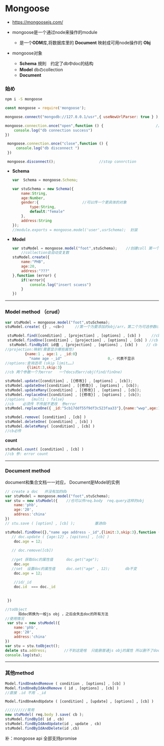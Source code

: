 # Mongoose

+ <https://mongoosejs.com/>

+ mongoose是一个通过node来操作的module  

  - 是一个**ODM**库,将数据库里的 **Document** 映射成可用node操作的 **Obj**

+ mongoose对象

  - **Schema**     規則　约定了db中doc的结构
  - **Model**        dbのcollection
  - **Document**    

  

###  始め

```bash
npm i -S mongoose
```

```javascript
const mongoose = require('mongoose');                                      //引库

mongoose.connect("mongodb://127.0.0.1/usr",{ useNewUrlParser: true } );      //connect

mongoose.connection.once("open",function () {                        //connect successed  event
    console.log("db connection success")
})

 mongoose.connection.once("close",function () {
     console.log("db disconnect ")
 })

 mongoose.disconnect();                    //stop connrction
```

+ **Schema**

  ```javascript
  var  Schema = mongoose.Schema;
  
  var stuSchema = new Schema({            
      name:String,
      age:Number,
      gender:{                    //可以传一个更具体的对象
          type:String,
          default:"female"
      },
      address:String
  });
  //module.exports = mongoose.model('user',usrSchema);  封装
  ```

+ **Model**

  ```javascript
  var stuModel = mongoose.model("foot",stuSchema);    //创建coll 第一个参为coll名 第二为Schema结构
      //collection会自动变复数
  stuModel.create({       
      name:"PHB",
      age:20,
      address:"???"
  },function (error) {
      if(!error){
          console.log("insert scuess")
      }
  })
  ```

<hr/>

### Model method （crud）

```javascript
var stuModel = mongoose.model("foot",stuSchema);
stuModel.create( {} , <cb>)     //第一个为要添加的obj/arr。第二个为可选参数cb
```

```javascript
 stuModel.find([condition] , [projection] , [options] , [cb] )     //cb return arr
 stuModel.findOne([condition] , [projection] , [options] , [cb] ) //cb return obj
  stuModel.findById( id值 , [projection] , [options] , [cb] )    // cb return obj
//projection:映射(需要显示哪些属性)   
         {name:1 , age:1 , _id:0}  
           "name age -_id"                     0,- 代表不显示
//options:查询选项 (skip limit……)
          {limit:3,skip:3}
//cb 两个参数一个为error   一个docs的arr/obj(find/finOne)
```

```javascript
stuModel.update([condition] , [{修改}] , [options] , [cb]);
stuModel.updateOne([condition] , [{修改}] , [options] , [cb]);
stuModel.updateMany([condition] , [{修改}] , [options] , [cb]);
stuModel.replaceOne([condition] , [{修改}] , [options] , [cb]);
//options   {multi : false}
//cb    必须传 不传就不更改  参error
stuModel.replaceOne({ _id:"5cb17ddf55f9df3c523faa33"},{name:"wwp",age:12},function () {});
```

```javascript
stuModel.remove( [condition] , [cb] )
stuModel.deleteOne( [condition] , [cb] )
stuModel.deleteMany( [condition] , [cb] )
//cb必传
```

**count**

```javascript
stuModel.count( [condition] , [cb] )
//cb 参: error count
```

<hr>

### Document  method

  document和集合文档一一对应， Document是Model的实例

```javascript
// create a doc   并没有加的db
var stuModel = mongoose.model("foot",stuSchema); 
var stu = new stuModel({    //也可以传req.body  req.query这样的obj
    name:'phb',
    age:'20',
    address:'china'
})
// stu.save ( [option] , [cb] );         塞进db
```

```javascript
stuModel.findOne({},"name age address -_id",{limit:3,skip:3},function (error,doc) {
   // doc.update ( {age:12} ，[opitons] , [cb] )
    doc.age = 12;
    
   // doc.remove([cb]) 
    
   //get 获取doc的属性值      doc.get("age");         
    doc.age
   //set  设置doc的属性值     doc.set("age" , 12);       db不变
    doc.age = 12; 
   
    //id/_id  
    doc.id  === doc._id
   
    
 })
```

```javascript
//toObject
      将doc转换为一般js obj ，之后会失去doc的所有方法
//使用情况
 var stu = new stuModel({
    name:'phb',
    age:'20',
    address:'china'
})
var stu = stu.toObject();  
delete stu.address;        //不到这是啥  只能删普通js obj的属性 所以删不了doc obj的属性
console.log(stu);     
```

<hr>

###  其他method

```javascript
Model.findOneAndRemove ( condition , [options] , [cb] )
Model.findOneByIdAndRemove ( id , [options] , [cb] )
//直接 .id 不用 ._id
```

```
Model.findOneAndUpdate ( [condition] , [update] , [options] , [cb] )
```

```javascript
//////////常用
new stuModel( req.body ).save( cb );
stuModel.findById( id , cb)
stuModel.findByIdAndUpdate(id , update , cb)
stuModel.findByIdAndDelete(id ,cb)
```

补：mongoose api 全部支持promise





